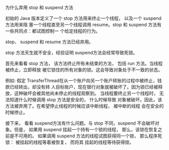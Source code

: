 为什么弃用 stop 和 suspend 方法

初始的 Java 版本定义了一个 stop 方法用来终止一个线程， 以及一个 suspend 方法用来阻
塞一个线程直至另一个线程调用 resume。stop 和 suspend 方法有一些共同点：都试图控制一
个给定线程的行为。

stop、 suspend 和 resume 方法已经弃用。

stop 方法天生就不安全，经验证明 suspend方法会经常导致死锁。

首先来看看 stop 方法， 该方法终止所有未结束的方法， 包括 run 方法。当线程被终止，立即释放
被它锁住的所有对象的锁。这会导致对象处于不一致的状态。

例如:
假定 TransferThread在从一个账户向另一个账户转账的过程中被终止，钱款已经转出，却没有转
人目标账户，现在银行对象就被破坏了。因为锁已经被释放，这种破坏会被其他尚未停止的线程观察到。
当线程要终止另一个线程时， 无法知道什么时候调用 stop 方法是安全的， 什么时候导致
对象被破坏。因此，该方法被弃用了。在希望停止线程的时候应该中断线程， 被中断的线程
会在安全的时候停止。

接下来， 看看 suspend方法有什么问题。与 stop 不同，suspend 不会破坏对象。但是，
如果用 suspend 挂起一个持有一个锁的线程， 那么，该锁在恢复之前是不可用的。 如果调用
suspend 方法的线程试图获得同一个锁， 那么程序死锁： 被挂起的线程等着被恢复， 而将其
挂起的线程等待获得锁。